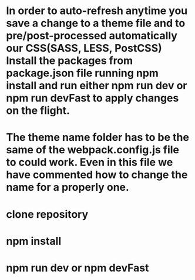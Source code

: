 # In order to auto-refresh anytime you save a change to a theme file and to pre/post-processed automatically our CSS(SASS, LESS, PostCSS) Install the packages from package.json file running npm install and run either npm run dev or npm run devFast to apply changes on the flight.

# The theme name folder has to be the same of the webpack.config.js file to could work. Even in this file we have commented how to change the name for a properly one.

# clone repository

# npm install

# npm run dev or npm devFast
